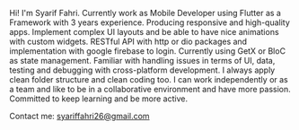 Hi! I'm Syarif Fahri.
Currently work as Mobile Developer using Flutter as a Framework with 3 years experience. Producing responsive and high-quality apps. Implement complex UI layouts and be able to have nice animations with custom widgets. RESTful API with http or dio packages and implementation with google firebase to login. Currently using GetX or BloC as state management. Familiar with handling issues in terms of UI, data, testing and debugging with cross-platform development. I always apply clean folder structure and clean coding too. I can work independently or as a team and like to be in a collaborative environment and have more passion. Committed to keep learning and be more active.

Contact me:
syariffahri26@gmail.com
